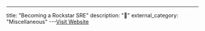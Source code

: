 ---
title: "Becoming a Rockstar SRE"
description: "📔"
external_category: "Miscellaneous"
---[Visit Website](https://amzn.to/42MOqPZ)

